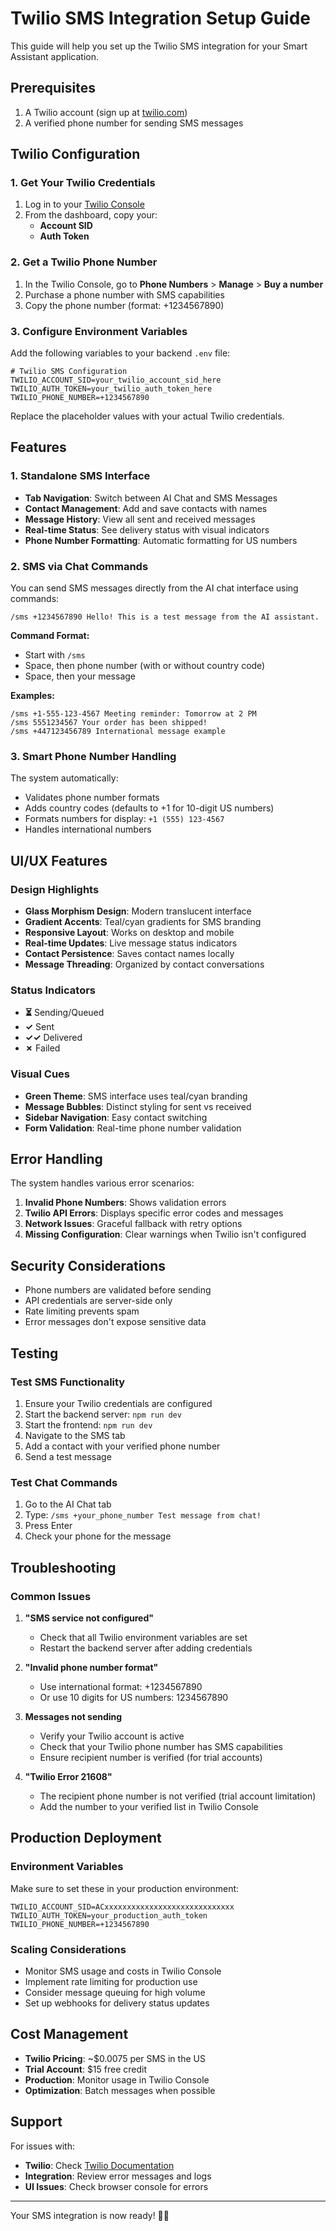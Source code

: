 # Twilio SMS Integration Setup Guide

This guide will help you set up the Twilio SMS integration for your Smart Assistant application.

## Prerequisites

1. A Twilio account (sign up at [twilio.com](https://www.twilio.com))
2. A verified phone number for sending SMS messages

## Twilio Configuration

### 1. Get Your Twilio Credentials

1. Log in to your [Twilio Console](https://console.twilio.com/)
2. From the dashboard, copy your:
   - **Account SID**
   - **Auth Token**

### 2. Get a Twilio Phone Number

1. In the Twilio Console, go to **Phone Numbers** > **Manage** > **Buy a number**
2. Purchase a phone number with SMS capabilities
3. Copy the phone number (format: +1234567890)

### 3. Configure Environment Variables

Add the following variables to your backend `.env` file:

```env
# Twilio SMS Configuration
TWILIO_ACCOUNT_SID=your_twilio_account_sid_here
TWILIO_AUTH_TOKEN=your_twilio_auth_token_here
TWILIO_PHONE_NUMBER=+1234567890
```

Replace the placeholder values with your actual Twilio credentials.

## Features

### 1. Standalone SMS Interface

- **Tab Navigation**: Switch between AI Chat and SMS Messages
- **Contact Management**: Add and save contacts with names
- **Message History**: View all sent and received messages
- **Real-time Status**: See delivery status with visual indicators
- **Phone Number Formatting**: Automatic formatting for US numbers

### 2. SMS via Chat Commands

You can send SMS messages directly from the AI chat interface using commands:

```
/sms +1234567890 Hello! This is a test message from the AI assistant.
```

**Command Format:**
- Start with `/sms`
- Space, then phone number (with or without country code)
- Space, then your message

**Examples:**
```
/sms +1-555-123-4567 Meeting reminder: Tomorrow at 2 PM
/sms 5551234567 Your order has been shipped!
/sms +447123456789 International message example
```

### 3. Smart Phone Number Handling

The system automatically:
- Validates phone number formats
- Adds country codes (defaults to +1 for 10-digit US numbers)
- Formats numbers for display: `+1 (555) 123-4567`
- Handles international numbers

## UI/UX Features

### Design Highlights

- **Glass Morphism Design**: Modern translucent interface
- **Gradient Accents**: Teal/cyan gradients for SMS branding
- **Responsive Layout**: Works on desktop and mobile
- **Real-time Updates**: Live message status indicators
- **Contact Persistence**: Saves contact names locally
- **Message Threading**: Organized by contact conversations

### Status Indicators

- **⏳** Sending/Queued
- **✓** Sent
- **✓✓** Delivered
- **✗** Failed

### Visual Cues

- **Green Theme**: SMS interface uses teal/cyan branding
- **Message Bubbles**: Distinct styling for sent vs received
- **Sidebar Navigation**: Easy contact switching
- **Form Validation**: Real-time phone number validation

## Error Handling

The system handles various error scenarios:

1. **Invalid Phone Numbers**: Shows validation errors
2. **Twilio API Errors**: Displays specific error codes and messages
3. **Network Issues**: Graceful fallback with retry options
4. **Missing Configuration**: Clear warnings when Twilio isn't configured

## Security Considerations

- Phone numbers are validated before sending
- API credentials are server-side only
- Rate limiting prevents spam
- Error messages don't expose sensitive data

## Testing

### Test SMS Functionality

1. Ensure your Twilio credentials are configured
2. Start the backend server: `npm run dev`
3. Start the frontend: `npm run dev`
4. Navigate to the SMS tab
5. Add a contact with your verified phone number
6. Send a test message

### Test Chat Commands

1. Go to the AI Chat tab
2. Type: `/sms +your_phone_number Test message from chat!`
3. Press Enter
4. Check your phone for the message

## Troubleshooting

### Common Issues

1. **"SMS service not configured"**
   - Check that all Twilio environment variables are set
   - Restart the backend server after adding credentials

2. **"Invalid phone number format"**
   - Use international format: +1234567890
   - Or use 10 digits for US numbers: 1234567890

3. **Messages not sending**
   - Verify your Twilio account is active
   - Check that your Twilio phone number has SMS capabilities
   - Ensure recipient number is verified (for trial accounts)

4. **"Twilio Error 21608"**
   - The recipient phone number is not verified (trial account limitation)
   - Add the number to your verified list in Twilio Console

## Production Deployment

### Environment Variables

Make sure to set these in your production environment:

```env
TWILIO_ACCOUNT_SID=ACxxxxxxxxxxxxxxxxxxxxxxxxxxxxx
TWILIO_AUTH_TOKEN=your_production_auth_token
TWILIO_PHONE_NUMBER=+1234567890
```

### Scaling Considerations

- Monitor SMS usage and costs in Twilio Console
- Implement rate limiting for production use
- Consider message queuing for high volume
- Set up webhooks for delivery status updates

## Cost Management

- **Twilio Pricing**: ~$0.0075 per SMS in the US
- **Trial Account**: $15 free credit
- **Production**: Monitor usage in Twilio Console
- **Optimization**: Batch messages when possible

## Support

For issues with:
- **Twilio**: Check [Twilio Documentation](https://www.twilio.com/docs/sms)
- **Integration**: Review error messages and logs
- **UI Issues**: Check browser console for errors

---

Your SMS integration is now ready! 📱✨ 